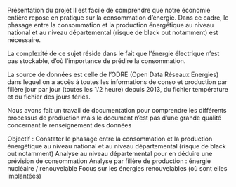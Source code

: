 Présentation du projet
Il est facile de comprendre que notre économie entière repose en pratique sur la consommation d’énergie. Dans ce cadre, le phasage entre la consommation et la production énergétique au niveau national et au niveau départemental (risque de black out notamment) est nécessaire.

La complexité de ce sujet réside dans le fait que l’énergie électrique n’est pas stockable, d’où l’importance de prédire la consommation.

La source de données est celle de l’ODRE (Open Data Réseaux Energies) dans lequel on a accès à toutes les informations de conso et production par filière jour par jour (toutes les 1/2 heure) depuis 2013, du fichier température et du fichier des jours fériés.

Nous avons fait un travail de documentation pour comprendre les différents processus de production mais le document n’est pas d’une grande qualité concernant le renseignement des données

Objectif : Constater le phasage entre la consommation et la production énergétique au niveau national et au niveau départemental (risque de black out notamment)
Analyse au niveau départemental pour en déduire une prévision de consommation
Analyse par filière de production : énergie nucléaire / renouvelable
Focus sur les énergies renouvelables (où sont elles implantées)